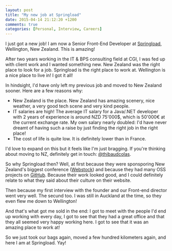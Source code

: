 ```yaml
---
layout: post
title: "My new job at Springload"
date: 2015-04-14 21:12:20 +1200
comments: true
categories: [Personal, Interview, Careers]
---
```


I just got a new job! I am now a Senior Front-End Developer at [Springload](http://springload.co.nz/), Wellington, New Zealand. This is amazing!

After two years working in the IT & BPS consulting field at CGI, I was fed up with client work and I wanted something new. New Zealand was the right place to look for a job. Springload is the right place to work at. Wellington is a nice place to live in! I got it all!

<!-- more -->

In hindsight, I'd have only left my previous job and moved to New Zealand sooner. Here are a few reasons why:

- New Zealand is the place. New Zealand has amazing scenery, nice weather, a very good tech scene and very kind people.
- IT salaries are high! The average IT salary for a Java/.NET developer with 2 years of experience is around NZD 75'000$, which is 50'000€ at the current exchange rate. My own salary nearly doubled: I'd have never dreamt of having such a raise by just finding the right job in the right place!
- The cost of life is quite low. It is definitely lower than in France.

I'd love to expand on this but it feels like I'm just bragging. If you're thinking about moving to NZ, definitely get in touch: [@thibaudcolas](https://twitter.com/thibaudcolas).

So why Springload then? Well, at first because they were sponsporing New Zealand's biggest conference ([Webstock](http://www.webstock.org.nz/)) and because they had many OSS projects on [GitHub](http://github.com/springload/). Because their work looked good, and I could definitely relate to what they said about their culture on their website.

Then because my first interview with the founder and our Front-end director went very well. The secund too. I was still in Auckland at the time, so they even flew me down to Wellington!

And that's what got me sold in the end: I got to meet with the people I'd end up working with every day, I got to see that they had a great office and that they all seemed very happy working here. I got to see that it was an amazing place to work at!

So we just took our bags again, moved a few hundred kilometers again, and here I am at Springload. Yay!